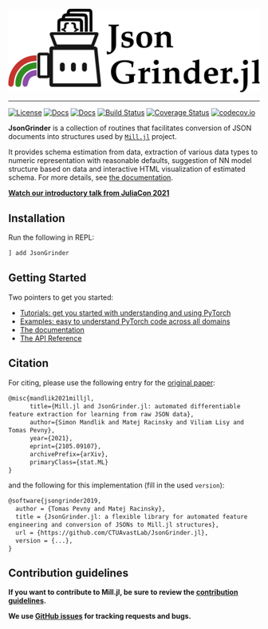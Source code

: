 <p align="center">
 <img src="https://raw.githubusercontent.com/CTUAvastLab/JsonGrinder.jl/master/docs/src/assets/logo.svg" alt="JsonGrinder.jl logo"/>
</p>

---

[![License](https://img.shields.io/badge/License-MIT-blue.svg)](https://github.com/CTUAvastLab/JsonGrinder.jl/blob/master/LICENSE.md)
[![Docs](https://img.shields.io/badge/docs-stable-blue.svg)](https://CTUAvastLab.github.io/JsonGrinder.jl/stable)
[![Docs](https://img.shields.io/badge/docs-dev-blue.svg)](https://CTUAvastLab.github.io/JsonGrinder.jl/dev)
[![Build Status](https://github.com/CTUAvastLab/JsonGrinder.jl/workflows/CI/badge.svg)](https://github.com/CTUAvastLab/JsonGrinder.jl/actions?query=workflow%3ACI)
[![Coverage Status](https://coveralls.io/repos/github/CTUAvastLab/JsonGrinder.jl/badge.svg?branch=master)](https://coveralls.io/github/CTUAvastLab/JsonGrinder.jl?branch=master)
[![codecov.io](http://codecov.io/github/CTUAvastLab/JsonGrinder.jl/coverage.svg?branch=master)](http://codecov.io/github/CTUAvastLab/JsonGrinder.jl?branch=master)

**JsonGrinder** is a collection of routines that facilitates conversion of JSON documents into structures used by
[`Mill.jl`](https://github.com/CTUAvastLab/Mill.jl) project.

It provides schema estimation from data, extraction of various data types to numeric representation with
reasonable defaults, suggestion of NN model structure based on data and interactive HTML visualization of estimated schema. 
For more details, see [the documentation](https://CTUAvastLab.github.io/JsonGrinder.jl/stable).

[**Watch our introductory talk from JuliaCon 2021** ](https://www.youtube.com/watch?v=Bf0CvltIDbE)

## Installation

Run the following in REPL:

```julia
] add JsonGrinder
```

## Getting Started

Two pointers to get you started:
- [Tutorials: get you started with understanding and using PyTorch](https://pytorch.org/tutorials/)
- [Examples: easy to understand PyTorch code across all domains](https://github.com/pytorch/examples)
- [The documentation](https://CTUAvastLab.github.io/JsonGrinder.jl/stable)
- [The API Reference](https://ctuavastlab.github.io/JsonGrinder.jl/stable/api/)

## Citation

For citing, please use the following entry for the [original paper](https://arxiv.org/abs/2105.09107):
```
@misc{mandlik2021milljl,
      title={Mill.jl and JsonGrinder.jl: automated differentiable feature extraction for learning from raw JSON data}, 
      author={Simon Mandlik and Matej Racinsky and Viliam Lisy and Tomas Pevny},
      year={2021},
      eprint={2105.09107},
      archivePrefix={arXiv},
      primaryClass={stat.ML}
}
```

and the following for this implementation (fill in the used `version`):
```
@software{jsongrinder2019,
  author = {Tomas Pevny and Matej Racinsky},
  title = {JsonGrinder.jl: a flexible library for automated feature engineering and conversion of JSONs to Mill.jl structures},
  url = {https://github.com/CTUAvastLab/JsonGrinder.jl},
  version = {...},
}
```

## Contribution guidelines

**If you want to contribute to Mill.jl, be sure to review the
[contribution guidelines](CONTRIBUTING.md).**

**We use [GitHub issues](https://github.com/CTUAvastLab/Mill.jl/issues) for
tracking requests and bugs.**
